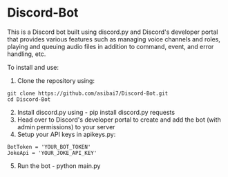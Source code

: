 # Discord-Bot

This is a Discord bot built using discord.py and Discord's developer portal that provides various features such as managing voice channels and roles, playing and queuing audio files in addition to command, event, and error handling, etc. 

To install and use:
1. Clone the repository using:
```
git clone https://github.com/asibai7/Discord-Bot.git
cd Discord-Bot
```
2. Install discord.py using - pip install discord.py requests
3. Head over to Discord's developer portal to create and add the bot (with admin permissions) to your server
4. Setup your API keys in apikeys.py:
```
BotToken = 'YOUR_BOT_TOKEN'
JokeApi = 'YOUR_JOKE_API_KEY'
```
5. Run the bot - python main.py                      
